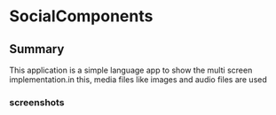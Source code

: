 SocialComponents
=============

## Summary
This application is a simple language app to show the multi screen implementation.in this, media files like images and audio files are used

### screenshots
 

